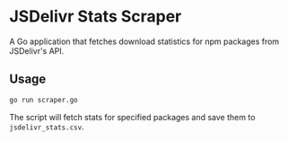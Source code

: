 # JSDelivr Stats Scraper

A Go application that fetches download statistics for npm packages from JSDelivr's API.

## Usage

```bash
go run scraper.go
```

The script will fetch stats for specified packages and save them to `jsdelivr_stats.csv`.